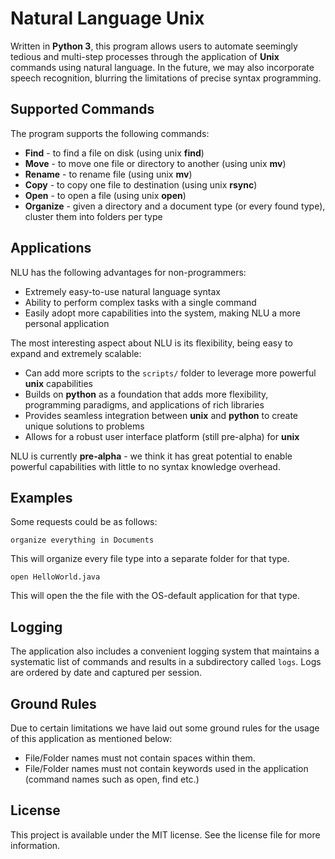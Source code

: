 # Natural Language Unix

Written in **Python 3**, this program allows users to automate seemingly tedious and multi-step processes through the application of **Unix** commands using natural language. In the future, we may also incorporate speech recognition, blurring the limitations of precise syntax programming.

## Supported Commands

The program supports the following commands:
* **Find** - to find a file on disk (using unix **find**)
* **Move** - to move one file or directory to another (using unix **mv**)
* **Rename** - to rename file (using unix **mv**)
* **Copy** - to copy one file to destination (using unix **rsync**)
* **Open** - to open a file (using unix **open**)
* **Organize** - given a directory and a document type (or every found type), cluster them into folders per type

## Applications

NLU has the following advantages for non-programmers:
* Extremely easy-to-use natural language syntax
* Ability to perform complex tasks with a single command
* Easily adopt more capabilities into the system, making NLU a more personal application

The most interesting aspect about NLU is its flexibility, being easy to expand and extremely scalable:
* Can add more scripts to the `scripts/` folder to leverage more powerful **unix** capabilities
* Builds on **python** as a foundation that adds more flexibility, programming paradigms, and applications of rich libraries
* Provides seamless integration between **unix** and **python** to create unique solutions to problems
* Allows for a robust user interface platform (still pre-alpha) for **unix**

NLU is currently **pre-alpha** - we think it has great potential to enable powerful capabilities with little to no syntax knowledge overhead.

## Examples

Some requests could be as follows:
```
organize everything in Documents
```

This will organize every file type into a separate folder for that type.

```
open HelloWorld.java
```

This will open the the file with the OS-default application for that type.

## Logging

The application also includes a convenient logging system that maintains a systematic list of commands and results in a subdirectory called `logs`. Logs are ordered by date and captured per session.

## Ground Rules

Due to certain limitations we have laid out some ground rules for the usage of this application as mentioned below:

* File/Folder names must not contain spaces within them.
* File/Folder names must not contain keywords used in the application (command names such as open, find etc.)


## License

This project is available under the MIT license. See the license file for more information.
